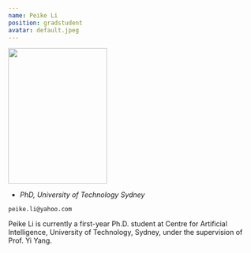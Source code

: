 ```yaml
---
name: Peike Li
position: gradstudent
avatar: default.jpeg
---
```


<img width="200" height="275" src="{{site.baseurl}}/images/people/{{page.avatar}}" data-action="zoom">

- _PhD, University of Technology Sydney_<br>
<!--- _Science coach. Collaborator. Transdisciplinary optimist._-->

<i class="fa fa-envelope-o"></i> `peike.li@yahoo.com`

Peike Li is currently a first-year Ph.D. student at Centre for Artificial Intelligence, University of Technology, Sydney, under the supervision of Prof. Yi Yang.
